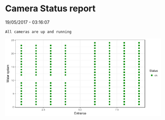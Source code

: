 Camera Status report
================
19/05/2017 - 03:16:07

    All cameras are up and running

![](camreport_files/figure-markdown_github/unnamed-chunk-2-1.png)
